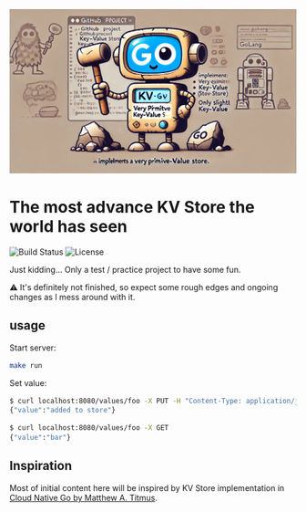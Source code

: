 ![Mascot](assets/logo.png)

# The most advance KV Store the world has seen

![Build Status](https://github.com/RafalSkolasinski/kv-store/actions/workflows/go.yml/badge.svg)
![License](https://img.shields.io/badge/license-MIT-blue)

Just kidding... Only a test / practice project to have some fun.

⚠️ It's definitely not finished, so expect some rough edges and ongoing changes as I mess around with it.


## usage

Start server:

```bash
make run
```

Set value:

```bash
$ curl localhost:8080/values/foo -X PUT -H "Content-Type: application/json" -d '{"value": "bar"}'
{"value":"added to store"}
```

```bash
$ curl localhost:8080/values/foo -X GET
{"value":"bar"}
```

## Inspiration

Most of initial content here will be inspired by KV Store implementation in [Cloud Native Go
by Matthew A. Titmus](https://www.oreilly.com/library/view/cloud-native-go/9781492076322/).
